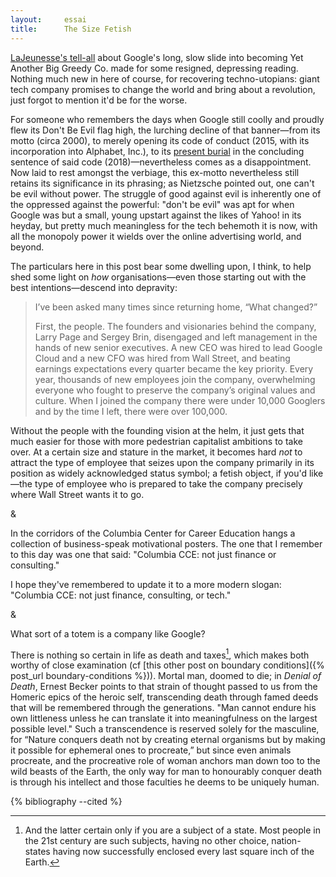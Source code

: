 ```yaml
---
layout:     essai
title:      The Size Fetish
---
```


[LaJeunesse's tell-all](#google-ir-head-left) about Google's long, slow slide
into becoming Yet Another Big Greedy Co. made for some resigned, depressing
reading. Nothing much new in here of course, for recovering techno-utopians:
giant tech company promises to change the world and bring about a revolution,
just forgot to mention it'd be for the worse.

For someone who remembers the days when Google still coolly and proudly flew
its Don't Be Evil flag high, the lurching decline of that banner—from its motto
(circa 2000), to merely opening its code of conduct (2015, with its
incorporation into Alphabet, Inc.), to its [present
burial](https://gizmodo.com/google-removes-nearly-all-mentions-of-dont-be-evil-from-1826153393)
in the concluding sentence of said code (2018)—nevertheless comes as a
disappointment. Now laid to rest amongst the verbiage, this ex-motto
nevertheless still retains its significance in its phrasing; as Nietzsche
pointed out, one can't be evil without power. The struggle of good against evil
is inherently one of the oppressed against the powerful: "don't be evil" was
apt for when Google was but a small, young upstart against the likes of Yahoo!
in its heyday, but pretty much meaningless for the tech behemoth it is now,
with all the monopoly power it wields over the online advertising world, and
beyond.

The particulars here in this post bear some dwelling upon, I think, to help
shed some light on _how_ organisations—even those starting out with the
best intentions—descend into depravity:

> I’ve been asked many times since returning home, “What changed?”
>
> First, the people. The founders and visionaries behind the company, Larry
> Page and Sergey Brin, disengaged and left management in the hands of new
> senior executives. A new CEO was hired to lead Google Cloud and a new CFO was
> hired from Wall Street, and beating earnings expectations every quarter
> became the key priority. Every year, thousands of new employees join the
> company, overwhelming everyone who fought to preserve the company’s original
> values and culture. When I joined the company there were under 10,000
> Googlers and by the time I left, there were over 100,000.

Without the people with the founding vision at the helm, it just gets that much
easier for those with more pedestrian capitalist ambitions to take over. At a
certain size and stature in the market, it becomes hard _not_ to attract the
type of employee that seizes upon the company primarily in its position as
widely acknowledged status symbol; a fetish object, if you'd like—the type of
employee who is prepared to take the company precisely where Wall Street wants
it to go.

<div class="section-break">&</div>

In the corridors of the Columbia Center for Career Education hangs a
collection of business-speak motivational posters. The one that I remember to
this day was one that said: "Columbia CCE: not just finance or consulting."

I hope they've remembered to update it to a more modern slogan: "Columbia CCE:
not just finance, consulting, or tech."

<div class="section-break">&</div>

What sort of a totem is a company like Google? 

There is nothing so certain in life as death and taxes[^taxes], which makes
both worthy of close examination (cf [this other post on boundary
conditions]({% post_url boundary-conditions %})). Mortal man, doomed to die;
in _Denial of Death_, Ernest Becker points to that strain of thought passed to
us from the Homeric epics of the heroic self, transcending death through famed
deeds that will be remembered through the generations. "Man cannot endure his
own littleness unless he can translate it into meaningfulness on the largest
possible level." Such a transcendence is reserved solely for the masculine,
for “Nature conquers death not by creating eternal organisms but by making it
possible for ephemeral ones to procreate,” but since even animals procreate,
and the procreative role of woman anchors man down too to the wild beasts of
the Earth, the only way for man to honourably conquer death is through his
intellect and those faculties he deems to be uniquely human.


<div style="display: none;">
  {% cite google-ir-head-left %}
</div>

<div class="essai-bibliography">{% bibliography --cited %}</div>

[^taxes]: And the latter certain only if you are a subject of a state. Most
  people in the 21st century are such subjects, having no other choice,
  nation-states having now successfully enclosed every last square inch of the
  Earth.